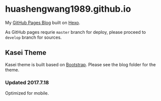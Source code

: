 # huashengwang1989.github.io
My [GitHub Pages Blog](https://huashengwang1989.github.io "カセイちゃんの動物園") built on [Hexo](https://hexo.io).

As GitHub pages requrie `master` branch for deploy, please proceed to `develop` branch for sources.

## Kasei Theme
Kasei theme is built based on [Bootstrap](http://getbootstrap.com).
Please see the blog folder for the theme.

### Updated 2017.7.18
Optimized for mobile.

